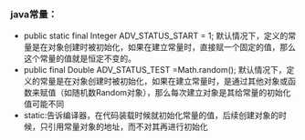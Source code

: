 ### java常量：
* public static final Integer ADV_STATUS_START = 1;
    默认情况下，定义的常量是在对象创建时被初始化，如果在建立常量时，直接赋一个固定的值，那么这个常量的值就是恒定不变的。
* public final Double ADV_STATUS_TEST =Math.random();
     默认情况下，定义的常量是在对象创建时被初始化，如果在建立常量时，是通过其他对象或函数来赋值（如随机数Random对象），那么每次建立对象是其给常量的初始化值可能不同
* static:告诉编译器，在代码装载时候就初始化常量的值，后续创建对象的时候，只引用常量对象的地址，而不对其再进行初始化
